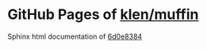 GitHub Pages of [klen/muffin](https://github.com/klen/muffin.git)
===
Sphinx html documentation of [6d0e8384](https://github.com/klen/muffin/tree/6d0e83848ed4a1f79d3906a8cbb98c536b35ba3f)
